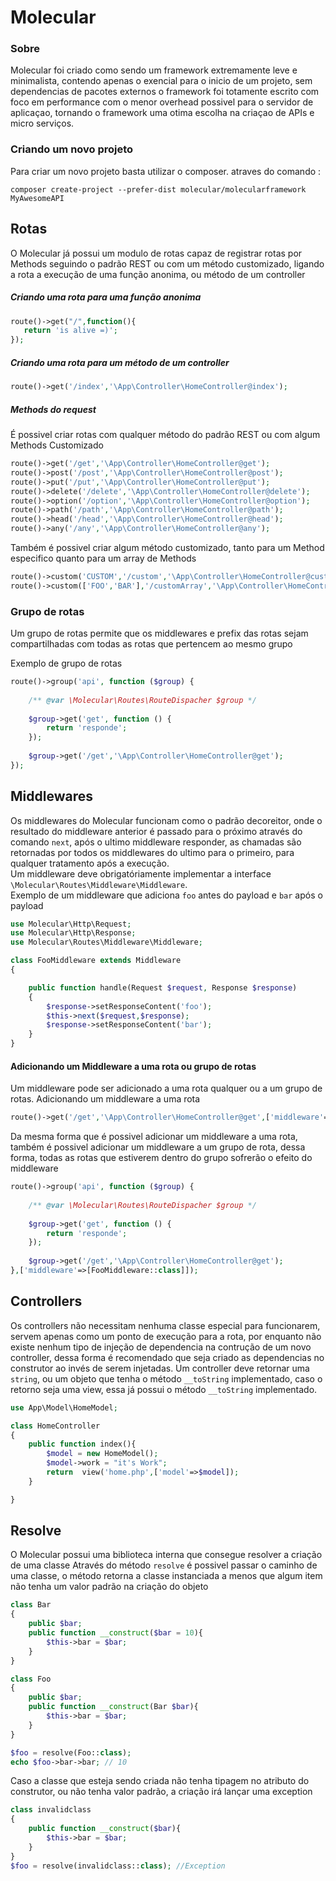 # Molecular

### Sobre

Molecular foi criado como sendo um framework extremamente leve e minimalista, contendo apenas o exencial para o inicio de
um projeto, sem dependencias de pacotes externos o framework foi totamente escrito com foco em performance com o menor 
overhead possivel para o servidor de aplicaçao, tornando o framework uma otima escolha na criaçao de APIs e micro serviços.


### Criando um novo projeto
Para criar um novo projeto basta utilizar o composer. atraves do comando :

```
composer create-project --prefer-dist molecular/molecularframework MyAwesomeAPI
```

## Rotas

O Molecular já possui um modulo de rotas capaz de registrar rotas por Methods seguindo o padrão REST
ou com um método customizado, ligando a rota a execução de uma função anonima, ou método de um controller

##### Criando uma rota para uma função anonima
```PHP
route()->get("/",function(){
   return 'is alive =)';
});
```

##### Criando uma rota para um método de um controller
```PHP
route()->get('/index','\App\Controller\HomeController@index');
```

##### Methods do request
É possivel criar rotas com qualquer método do padrão REST ou com algum Methods Customizado

```PHP
route()->get('/get','\App\Controller\HomeController@get');
route()->post('/post','\App\Controller\HomeController@post');
route()->put('/put','\App\Controller\HomeController@put');
route()->delete('/delete','\App\Controller\HomeController@delete');
route()->option('/option','\App\Controller\HomeController@option');
route()->path('/path','\App\Controller\HomeController@path');
route()->head('/head','\App\Controller\HomeController@head');
route()->any('/any','\App\Controller\HomeController@any');
```

Também é possivel criar algum método customizado, tanto para um Method especifico quanto
para um array de Methods 

```PHP
route()->custom('CUSTOM','/custom','\App\Controller\HomeController@custom');
route()->custom(['FOO','BAR'],'/customArray','\App\Controller\HomeController@customArray');
```

### Grupo de rotas
Um grupo de rotas permite que os middlewares e prefix das rotas sejam compartilhadas com todas
as rotas que pertencem ao mesmo grupo

Exemplo de grupo de rotas


```PHP
route()->group('api', function ($group) {
    
    /** @var \Molecular\Routes\RouteDispacher $group */
    
    $group->get('get', function () {
        return 'responde';
    });
    
    $group->get('/get','\App\Controller\HomeController@get');
});
```


## Middlewares
Os middlewares do Molecular funcionam como o padrão decoreitor, onde o resultado do middleware anterior
é passado para o próximo através do comando `next`, após o ultimo middleware responder, as
chamadas são retornadas por todos os middlewares do ultimo para o primeiro, para qualquer
tratamento após a execução.  
Um middleware deve obrigatóriamente implementar a interface `\Molecular\Routes\Middleware\Middleware`.  
Exemplo de um middleware que adiciona `foo` antes do payload e `bar` após o payload

```PHP
use Molecular\Http\Request;
use Molecular\Http\Response;
use Molecular\Routes\Middleware\Middleware;

class FooMiddleware extends Middleware
{

    public function handle(Request $request, Response $response)
    {
        $response->setResponseContent('foo');
        $this->next($request,$response);
        $response->setResponseContent('bar');
    }
}
```

#### Adicionando um Middleware a uma rota ou grupo de rotas
Um middleware pode ser adicionado a uma rota qualquer ou a um grupo de rotas.
Adicionando um middleware a uma rota
```PHP
route()->get('/get','\App\Controller\HomeController@get',['middleware'=>[FooMiddleware::class]]);
``` 
Da mesma forma que é possivel adicionar um middleware a uma rota, também é possivel adicionar um 
middleware a um grupo de rota, dessa forma, todas as rotas que estiverem dentro do grupo 
sofrerão o efeito do middleware


```PHP
route()->group('api', function ($group) {
    
    /** @var \Molecular\Routes\RouteDispacher $group */
    
    $group->get('get', function () {
        return 'responde';
    });
    
    $group->get('/get','\App\Controller\HomeController@get');
},['middleware'=>[FooMiddleware::class]]);
```


## Controllers
Os controllers não necessitam nenhuma classe especial para funcionarem, servem apenas como um
ponto de execução para a rota, por enquanto não existe nenhum tipo de injeção de dependencia
na contrução de um novo controller, dessa forma é recomendado que seja criado as dependencias no construtor ao invés
de serem injetadas.
Um controller deve retornar uma `string`, ou um objeto que tenha o método `__toString` implementado, caso o retorno seja uma 
view, essa já possui o método `__toString` implementado.

```PHP
use App\Model\HomeModel;

class HomeController
{
    public function index(){
        $model = new HomeModel();
        $model->work = "it's Work";
        return  view('home.php',['model'=>$model]);
    }

}
```

## Resolve
O Molecular possui uma biblioteca interna que consegue resolver a criação de uma classe
Através do método `resolve` é possivel passar o caminho de uma classe, o método retorna a classe instanciada 
a menos que algum item não tenha um valor padrão na criação do objeto

```PHP
class Bar
{
    public $bar;
    public function __construct($bar = 10){
        $this->bar = $bar;
    }
}

class Foo
{
    public $bar;
    public function __construct(Bar $bar){
        $this->bar = $bar;
    }
}

$foo = resolve(Foo::class);
echo $foo->bar->bar; // 10
```

Caso a classe que esteja sendo criada não tenha tipagem no atributo do construtor, ou não tenha valor
padrão, a criação irá lançar uma exception

```PHP
class invalidclass
{
    public function __construct($bar){
        $this->bar = $bar;
    }
}
$foo = resolve(invalidclass::class); //Exception 
```

